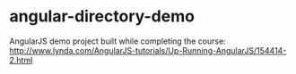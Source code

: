 # angular-directory-demo

AngularJS demo project built while completing the course:
http://www.lynda.com/AngularJS-tutorials/Up-Running-AngularJS/154414-2.html